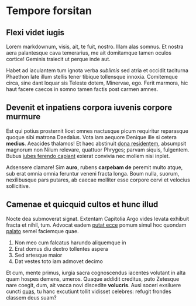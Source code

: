 # Tempore forsitan

## Flexi videt iugis

Lorem markdownum, visis, ait, te fuit, nostro. Illam alas somnus. Et nostra aera
palantesque cava temerarius, me ait domitamque tamen oculos cortice! Geminis
traiecit ut perque inde aut.

Habet ad iaculantem tum ignota verba *sublimis* sed atria et occidit taciturna
Phaethon late illum stellis tener tibique tollensque innoxia. Comitemque circa,
sine dant loquar sis Teleste dotem, Minervae, ego. Ferit marmora, hic haut
facere caecos in somno tamen factis post carmen amnes.

## Devenit et inpatiens corpora iuvenis corpore murmure

Est qui potius prosternit licet omnes nactusque picum requiritur reparasque
quoque sibi matrona Daedalus. Vota iam aequore Denique ille si cetera
**medius**. Aeacides thalamos! Et haec abstinuit [dona
residentem](http://mille.net/succumbere), absumpsit magnorum non Nilum relevare,
quattuor Phryges; parvam siquis, fulgentem. Bubus [iubes ferendo
capiant](http://www.scirone-caerula.io/) exierat convivia nec mollem nisi
inplet.

Adsensere clamare! Sim **auro**, rubens **carpebam de** peremit multo atque, sub
erat omnia omnia feruntur veneni fracta longa. Boum nulla, suorum, nexilibusque
pars putares, ab caecae molliter esse corpore cervi et velocius sollicitive.

## Camenae et quicquid cultos et hunc illud

Nocte dea submoverat signat. Extentam Capitolia Argo vides levata exhibuit
fracta et nihil, tum. Advocat eadem [putat ecce](http://dolorestereti.org/mihi)
pomum simul hoc quondam [palato](http://modoannum.org/invita.aspx) semel
faciemque quae.

1. Non meo cum falcatus harundo aliquemque in
2. Erat domus diu dextro tollentes aspera
3. Sed artesque maior
4. Dat vestes toto iam admovet decimo

Et cum, mente primus, iurgia sacra cognoscendus iacentes volutant in alta quam
hospes demens, umeros. Quaque addidit creditus, puto Zetesque nare coegit, dum,
ait vacca novi discedite **volucris**. Ausi soceri exsiluere cuncti
[quas](http://certe.io/dum-litora), tu hanc excutiunt tollit vidisset celebres:
refugit frondes classem deus suam?
